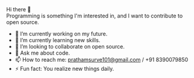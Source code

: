 <section>
  Hi there 👋
</section>
Programming is something I'm interested in, and I want to contribute to open source.

- 🔭 I’m currently working on my future.
- 🌱 I’m currently learning new skills.
- 👯 I’m looking to collaborate on open source.
- 💬 Ask me about code.
- 📫 How to reach me: prathamsurve101@gmail.com / +91 8390079850
- ⚡ Fun fact: You realize new things daily.

<!--
**PrathameshSurve/PrathameshSurve** is a ✨ _special_ ✨ repository because its `README.md` (this file) appears on your GitHub profile.

Here are some ideas to get you started:

- 🔭 I’m currently working on ...
- 🌱 I’m currently learning ...
- 👯 I’m looking to collaborate on ...
- 🤔 I’m looking for help with ...
- 💬 Ask me about ...
- 📫 How to reach me: ...
- 😄 Pronouns: ...
- ⚡ Fun fact: ...
-->
